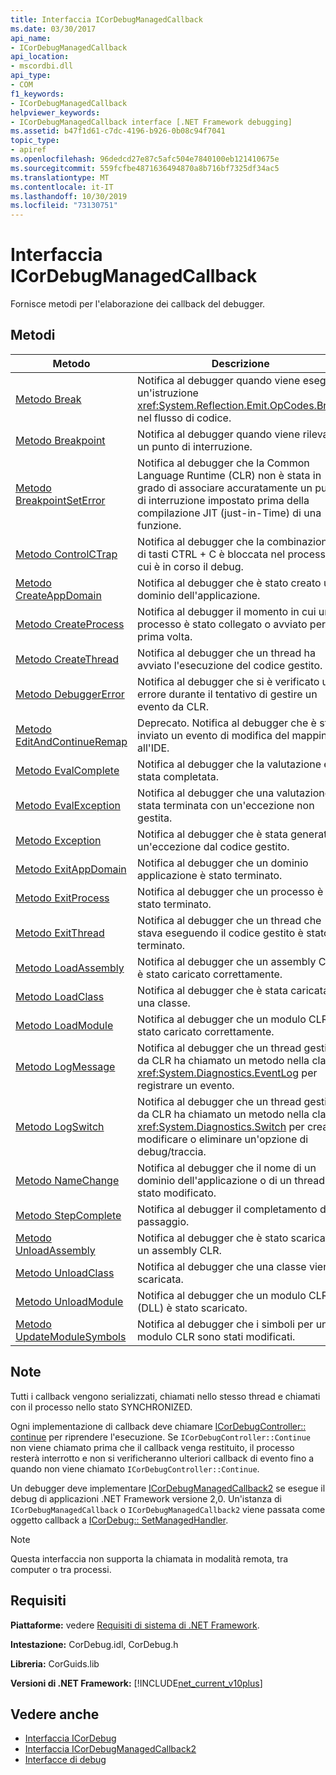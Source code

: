 ```yaml
---
title: Interfaccia ICorDebugManagedCallback
ms.date: 03/30/2017
api_name:
- ICorDebugManagedCallback
api_location:
- mscordbi.dll
api_type:
- COM
f1_keywords:
- ICorDebugManagedCallback
helpviewer_keywords:
- ICorDebugManagedCallback interface [.NET Framework debugging]
ms.assetid: b47f1d61-c7dc-4196-b926-0b08c94f7041
topic_type:
- apiref
ms.openlocfilehash: 96dedcd27e87c5afc504e7840100eb121410675e
ms.sourcegitcommit: 559fcfbe4871636494870a8b716bf7325df34ac5
ms.translationtype: MT
ms.contentlocale: it-IT
ms.lasthandoff: 10/30/2019
ms.locfileid: "73130751"
---
```

# <a name="icordebugmanagedcallback-interface"></a>Interfaccia ICorDebugManagedCallback
Fornisce metodi per l'elaborazione dei callback del debugger.  
  
## <a name="methods"></a>Metodi  
  
|Metodo|Descrizione|  
|------------|-----------------|  
|[Metodo Break](../../../../docs/framework/unmanaged-api/debugging/icordebugmanagedcallback-break-method.md)|Notifica al debugger quando viene eseguita un'istruzione <xref:System.Reflection.Emit.OpCodes.Break> nel flusso di codice.|  
|[Metodo Breakpoint](../../../../docs/framework/unmanaged-api/debugging/icordebugmanagedcallback-breakpoint-method.md)|Notifica al debugger quando viene rilevato un punto di interruzione.|  
|[Metodo BreakpointSetError](../../../../docs/framework/unmanaged-api/debugging/icordebugmanagedcallback-breakpointseterror-method.md)|Notifica al debugger che la Common Language Runtime (CLR) non è stata in grado di associare accuratamente un punto di interruzione impostato prima della compilazione JIT (just-in-Time) di una funzione.|  
|[Metodo ControlCTrap](../../../../docs/framework/unmanaged-api/debugging/icordebugmanagedcallback-controlctrap-method.md)|Notifica al debugger che la combinazione di tasti CTRL + C è bloccata nel processo di cui è in corso il debug.|  
|[Metodo CreateAppDomain](../../../../docs/framework/unmanaged-api/debugging/icordebugmanagedcallback-createappdomain-method.md)|Notifica al debugger che è stato creato un dominio dell'applicazione.|  
|[Metodo CreateProcess](../../../../docs/framework/unmanaged-api/debugging/icordebugmanagedcallback-createprocess-method.md)|Notifica al debugger il momento in cui un processo è stato collegato o avviato per la prima volta.|  
|[Metodo CreateThread](../../../../docs/framework/unmanaged-api/debugging/icordebugmanagedcallback-createthread-method.md)|Notifica al debugger che un thread ha avviato l'esecuzione del codice gestito.|  
|[Metodo DebuggerError](../../../../docs/framework/unmanaged-api/debugging/icordebugmanagedcallback-debuggererror-method.md)|Notifica al debugger che si è verificato un errore durante il tentativo di gestire un evento da CLR.|  
|[Metodo EditAndContinueRemap](../../../../docs/framework/unmanaged-api/debugging/icordebugmanagedcallback-editandcontinueremap-method.md)|Deprecato. Notifica al debugger che è stato inviato un evento di modifica del mapping all'IDE.|  
|[Metodo EvalComplete](../../../../docs/framework/unmanaged-api/debugging/icordebugmanagedcallback-evalcomplete-method.md)|Notifica al debugger che la valutazione è stata completata.|  
|[Metodo EvalException](../../../../docs/framework/unmanaged-api/debugging/icordebugmanagedcallback-evalexception-method.md)|Notifica al debugger che una valutazione è stata terminata con un'eccezione non gestita.|  
|[Metodo Exception](../../../../docs/framework/unmanaged-api/debugging/icordebugmanagedcallback-exception-method.md)|Notifica al debugger che è stata generata un'eccezione dal codice gestito.|  
|[Metodo ExitAppDomain](../../../../docs/framework/unmanaged-api/debugging/icordebugmanagedcallback-exitappdomain-method.md)|Notifica al debugger che un dominio applicazione è stato terminato.|  
|[Metodo ExitProcess](../../../../docs/framework/unmanaged-api/debugging/icordebugmanagedcallback-exitprocess-method.md)|Notifica al debugger che un processo è stato terminato.|  
|[Metodo ExitThread](../../../../docs/framework/unmanaged-api/debugging/icordebugmanagedcallback-exitthread-method.md)|Notifica al debugger che un thread che stava eseguendo il codice gestito è stato terminato.|  
|[Metodo LoadAssembly](../../../../docs/framework/unmanaged-api/debugging/icordebugmanagedcallback-loadassembly-method.md)|Notifica al debugger che un assembly CLR è stato caricato correttamente.|  
|[Metodo LoadClass](../../../../docs/framework/unmanaged-api/debugging/icordebugmanagedcallback-loadclass-method.md)|Notifica al debugger che è stata caricata una classe.|  
|[Metodo LoadModule](../../../../docs/framework/unmanaged-api/debugging/icordebugmanagedcallback-loadmodule-method.md)|Notifica al debugger che un modulo CLR è stato caricato correttamente.|  
|[Metodo LogMessage](../../../../docs/framework/unmanaged-api/debugging/icordebugmanagedcallback-logmessage-method.md)|Notifica al debugger che un thread gestito da CLR ha chiamato un metodo nella classe <xref:System.Diagnostics.EventLog> per registrare un evento.|  
|[Metodo LogSwitch](../../../../docs/framework/unmanaged-api/debugging/icordebugmanagedcallback-logswitch-method.md)|Notifica al debugger che un thread gestito da CLR ha chiamato un metodo nella classe <xref:System.Diagnostics.Switch> per creare, modificare o eliminare un'opzione di debug/traccia.|  
|[Metodo NameChange](../../../../docs/framework/unmanaged-api/debugging/icordebugmanagedcallback-namechange-method.md)|Notifica al debugger che il nome di un dominio dell'applicazione o di un thread è stato modificato.|  
|[Metodo StepComplete](../../../../docs/framework/unmanaged-api/debugging/icordebugmanagedcallback-stepcomplete-method.md)|Notifica al debugger il completamento di un passaggio.|  
|[Metodo UnloadAssembly](../../../../docs/framework/unmanaged-api/debugging/icordebugmanagedcallback-unloadassembly-method.md)|Notifica al debugger che è stato scaricato un assembly CLR.|  
|[Metodo UnloadClass](../../../../docs/framework/unmanaged-api/debugging/icordebugmanagedcallback-unloadclass-method.md)|Notifica al debugger che una classe viene scaricata.|  
|[Metodo UnloadModule](../../../../docs/framework/unmanaged-api/debugging/icordebugmanagedcallback-unloadmodule-method.md)|Notifica al debugger che un modulo CLR (DLL) è stato scaricato.|  
|[Metodo UpdateModuleSymbols](../../../../docs/framework/unmanaged-api/debugging/icordebugmanagedcallback-updatemodulesymbols-method.md)|Notifica al debugger che i simboli per un modulo CLR sono stati modificati.|  
  
## <a name="remarks"></a>Note  
 Tutti i callback vengono serializzati, chiamati nello stesso thread e chiamati con il processo nello stato SYNCHRONIZED.  
  
 Ogni implementazione di callback deve chiamare [ICorDebugController:: continue](../../../../docs/framework/unmanaged-api/debugging/icordebugcontroller-continue-method.md) per riprendere l'esecuzione. Se `ICorDebugController::Continue` non viene chiamato prima che il callback venga restituito, il processo resterà interrotto e non si verificheranno ulteriori callback di evento fino a quando non viene chiamato `ICorDebugController::Continue`.  
  
 Un debugger deve implementare [ICorDebugManagedCallback2](../../../../docs/framework/unmanaged-api/debugging/icordebugmanagedcallback2-interface.md) se esegue il debug di applicazioni .NET Framework versione 2,0. Un'istanza di `ICorDebugManagedCallback` o `ICorDebugManagedCallback2` viene passata come oggetto callback a [ICorDebug:: SetManagedHandler](../../../../docs/framework/unmanaged-api/debugging/icordebug-setmanagedhandler-method.md).  
  
> [!NOTE]
> Questa interfaccia non supporta la chiamata in modalità remota, tra computer o tra processi.  
  
## <a name="requirements"></a>Requisiti  
 **Piattaforme:** vedere [Requisiti di sistema di .NET Framework](../../../../docs/framework/get-started/system-requirements.md).  
  
 **Intestazione:** CorDebug.idl, CorDebug.h  
  
 **Libreria:** CorGuids.lib  
  
 **Versioni di .NET Framework:** [!INCLUDE[net_current_v10plus](../../../../includes/net-current-v10plus-md.md)]  
  
## <a name="see-also"></a>Vedere anche

- [Interfaccia ICorDebug](../../../../docs/framework/unmanaged-api/debugging/icordebug-interface.md)
- [Interfaccia ICorDebugManagedCallback2](../../../../docs/framework/unmanaged-api/debugging/icordebugmanagedcallback2-interface.md)
- [Interfacce di debug](../../../../docs/framework/unmanaged-api/debugging/debugging-interfaces.md)
